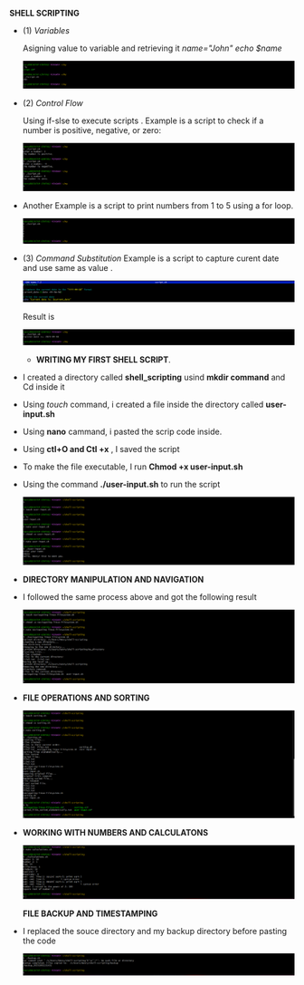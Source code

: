 **SHELL SCRIPTING**



- (1) *Variables* 



  Asigning value to variable and retrieving it *name="John"* *echo $name*

  ![Alt text](Images/name.png)


-  (2) *Control Flow*

    Using if-slse to execute scripts .  Example is a script to check if a number is positive, negative, or zero:

    ![Alt text](Images/if-else.png)

-  Another Example is a script to print numbers from 1 to 5 using a for loop. 


    ![Alt text](Images/printnumber.png)


- (3)  *Command Substitution* Example is a script to capture curent date and use same as value . 

  ![Alt text](Images/curentdate.png)

  Result is 

  ![Alt text](Images/resultDate.png)

  
  
  - **WRITING MY FIRST SHELL SCRIPT**.
- I created a directory called **shell_scripting** usind  **mkdir command** and Cd inside it

- Using *touch* command, i created a file inside the directory called **user-input.sh**
-  Using **nano** cammand, i pasted the scrip code inside.
-  Using **ctl+O and Ctl +x** , I saved the script
-  To make the file executable, I run **Chmod +x user-input.sh**

-  Using the command **./user-input.sh** to run the script


    ![Alt text](Images/userInput.png)


- **DIRECTORY MANIPULATION AND NAVIGATION**

-  I followed the same process above and got the following result 

    ![Alt text](Images/navigation.png)




-
    **FILE OPERATIONS AND SORTING** 

    ![Alt text](Images/sorting.png)


  


-  **WORKING WITH NUMBERS AND CALCULATONS**

    ![Alt text](Images/calc.png)

    **FILE BACKUP AND TIMESTAMPING**

-  I replaced the souce directory and my backup directory   before pasting the code


     ![Alt text](Images/backup.png)

     

    